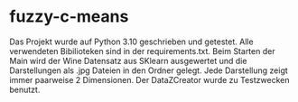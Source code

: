 # fuzzy-c-means
Das Projekt wurde auf Python 3.10 geschrieben und getestet. 
Alle verwendeten Bibilioteken sind in der requirements.txt. 
Beim Starten der Main wird der Wine Datensatz aus SKlearn ausgewertet und die Darstellungen als .jpg Dateien in den Ordner gelegt. 
Jede Darstellung zeigt immer paarweise 2 Dimensionen.
Der DataZCreator wurde zu Testzwecken benutzt.
